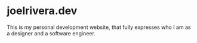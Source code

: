 # joelrivera.dev

This is my personal development website, that fully expresses who I am as a designer and a software engineer.
